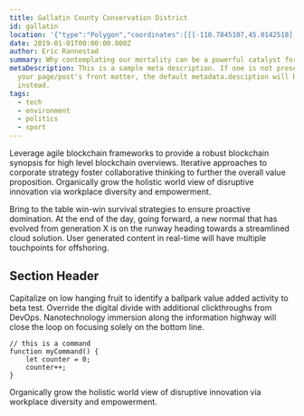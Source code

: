 ```yaml
---
title: Gallatin County Conservation District
id: gallatin
location: '{"type":"Polygon","coordinates":[[[-110.7845107,45.0142518],[-110.7845107,45.7461656],[-111.3052181,45.7387284],[-111.3049046,44.6330998],[-111.1347415,44.521291],[-111.1235206,45.0185502],[-110.7845107,45.0142518]]]}'
date: 2019-01-01T00:00:00.000Z
author: Eric Rannestad
summary: Why contemplating our mortality can be a powerful catalyst for change
metaDescription: This is a sample meta description. If one is not present in
  your page/post's front matter, the default metadata.desciption will be used
  instead.
tags:
  - tech
  - environment
  - politics
  - sport
---
```

Leverage agile blockchain frameworks to provide a robust blockchain synopsis for high level blockchain overviews. Iterative approaches to corporate strategy foster collaborative thinking to further the overall value proposition. Organically grow the holistic world view of disruptive innovation via workplace diversity and empowerment.

Bring to the table win-win survival strategies to ensure proactive domination. At the end of the day, going forward, a new normal that has evolved from generation X is on the runway heading towards a streamlined cloud solution. User generated content in real-time will have multiple touchpoints for offshoring.

## Section Header

Capitalize on low hanging fruit to identify a ballpark value added activity to beta test. Override the digital divide with additional clickthroughs from DevOps. Nanotechnology immersion along the information highway will close the loop on focusing solely on the bottom line.

```text/2-3
// this is a command
function myCommand() {
	let counter = 0;
	counter++;
}
```

Organically grow the holistic world view of disruptive innovation via workplace diversity and empowerment.